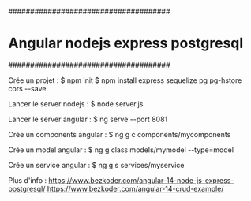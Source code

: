#####################################
# Angular nodejs express postgresql #
#####################################

Crée un projet :
$ npm init
$ npm install express sequelize pg pg-hstore cors --save

Lancer le server nodejs :
$ node server.js

Lancer le server angular :
$ ng serve --port 8081

Crée un components angular :
$ ng g c components/mycomponents

Crée un model angular :
$ ng g class models/mymodel --type=model

Crée un service angular :
$ ng g s services/myservice

Plus d'info :
https://www.bezkoder.com/angular-14-node-js-express-postgresql/
https://www.bezkoder.com/angular-14-crud-example/